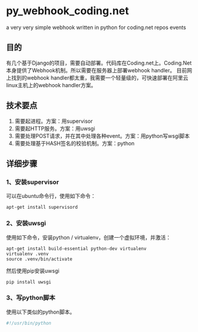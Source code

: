 # py_webhook_coding.net
a very very simple webhook written in python for coding.net repos events

## 目的
有几个基于Django的项目，需要自动部署。代码库在Coding.net上。Coding.Net本身提供了Webhook机制。所以需要在服务器上部署webhook handler。
目前网上找到的webhook handler都太重，我需要一个轻量级的，可快速部署在阿里云linux主机上的webhook handler方案。

## 技术要点

1. 需要起进程。方案：用supervisor
2. 需要起HTTP服务。方案：用uwsgi
3. 需要处理POST请求，并在其中处理各种event。方案：用python写wsgi脚本
4. 需要处理基于HASH签名的校验机制。方案：python

## 详细步骤

### 1、安装supervisor

可以在ubuntu命令行，使用如下命令：

    apt-get install supervisord
    
### 2、安装uwsgi

使用如下命令，安装python / virtualenv，创建一个虚拟环境，并激活：

    apt-get install build-essential python-dev virtualenv
    virtualenv .venv
    source .venv/bin/activate
    
然后使用pip安装uwsgi

    pip install uwsgi

### 3、写python脚本

使用以下类似的python脚本。

```python
#!/usr/bin/python

```
    
